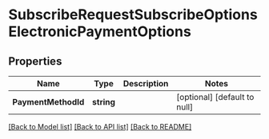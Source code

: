 # SubscribeRequestSubscribeOptionsElectronicPaymentOptions

## Properties
Name | Type | Description | Notes
------------ | ------------- | ------------- | -------------
**PaymentMethodId** | **string** |  | [optional] [default to null]

[[Back to Model list]](../README.md#documentation-for-models) [[Back to API list]](../README.md#documentation-for-api-endpoints) [[Back to README]](../README.md)


